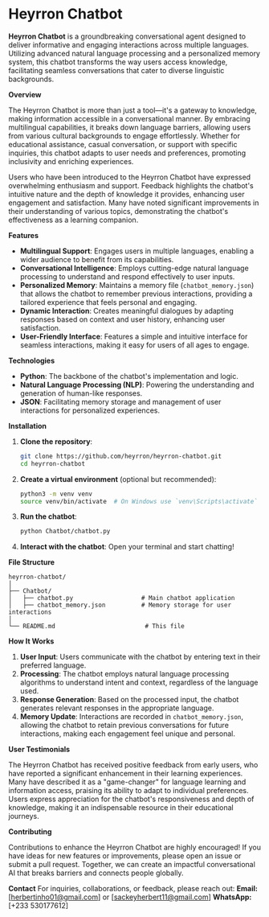 # Heyrron Chatbot

**Heyrron Chatbot** is a groundbreaking conversational agent designed to deliver informative and engaging interactions across multiple languages. Utilizing advanced natural language processing and a personalized memory system, this chatbot transforms the way users access knowledge, facilitating seamless conversations that cater to diverse linguistic backgrounds.

**Overview**

The Heyrron Chatbot is more than just a tool—it's a gateway to knowledge, making information accessible in a conversational manner. By embracing multilingual capabilities, it breaks down language barriers, allowing users from various cultural backgrounds to engage effortlessly. Whether for educational assistance, casual conversation, or support with specific inquiries, this chatbot adapts to user needs and preferences, promoting inclusivity and enriching experiences.

Users who have been introduced to the Heyrron Chatbot have expressed overwhelming enthusiasm and support. Feedback highlights the chatbot's intuitive nature and the depth of knowledge it provides, enhancing user engagement and satisfaction. Many have noted significant improvements in their understanding of various topics, demonstrating the chatbot's effectiveness as a learning companion.

**Features**
- **Multilingual Support**: Engages users in multiple languages, enabling a wider audience to benefit from its capabilities.
- **Conversational Intelligence**: Employs cutting-edge natural language processing to understand and respond effectively to user inputs.
- **Personalized Memory**: Maintains a memory file (`chatbot_memory.json`) that allows the chatbot to remember previous interactions, providing a tailored experience that feels personal and engaging.
- **Dynamic Interaction**: Creates meaningful dialogues by adapting responses based on context and user history, enhancing user satisfaction.
- **User-Friendly Interface**: Features a simple and intuitive interface for seamless interactions, making it easy for users of all ages to engage.

**Technologies**
- **Python**: The backbone of the chatbot's implementation and logic.
- **Natural Language Processing (NLP)**: Powering the understanding and generation of human-like responses.
- **JSON**: Facilitating memory storage and management of user interactions for personalized experiences.

**Installation**

1. **Clone the repository**:
    ```bash
    git clone https://github.com/heyrron/heyrron-chatbot.git
    cd heyrron-chatbot
    ```

2. **Create a virtual environment** (optional but recommended):
    ```bash
    python3 -m venv venv
    source venv/bin/activate  # On Windows use `venv\Scripts\activate`
    ```
    
3. **Run the chatbot**:
    ```bash
    python Chatbot/chatbot.py
    ```

4. **Interact with the chatbot**:
    Open your terminal and start chatting!

**File Structure**
```
heyrron-chatbot/
│
├── Chatbot/
│   ├── chatbot.py                   # Main chatbot application
│   ├── chatbot_memory.json          # Memory storage for user interactions
│
└── README.md                         # This file
```

**How It Works**

1. **User Input**: Users communicate with the chatbot by entering text in their preferred language.
2. **Processing**: The chatbot employs natural language processing algorithms to understand intent and context, regardless of the language used.
3. **Response Generation**: Based on the processed input, the chatbot generates relevant responses in the appropriate language.
4. **Memory Update**: Interactions are recorded in `chatbot_memory.json`, allowing the chatbot to retain previous conversations for future interactions, making each engagement feel unique and personal.

**User Testimonials**

The Heyrron Chatbot has received positive feedback from early users, who have reported a significant enhancement in their learning experiences. Many have described it as a "game-changer" for language learning and information access, praising its ability to adapt to individual preferences. Users express appreciation for the chatbot's responsiveness and depth of knowledge, making it an indispensable resource in their educational journeys.

**Contributing**

Contributions to enhance the Heyrron Chatbot are highly encouraged! If you have ideas for new features or improvements, please open an issue or submit a pull request. Together, we can create an impactful conversational AI that breaks barriers and connects people globally.

**Contact**
For inquiries, collaborations, or feedback, please reach out:
**Email:** [herbertinho01@gmail.com] or [sackeyherbert11@gmail.com]
**WhatsApp:** [+233 530177612]


